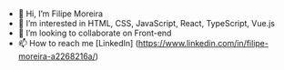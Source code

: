 ### 
-   👋 Hi, I’m Filipe Moreira 
- 👀 I’m interested in HTML, CSS, JavaScript, React, TypeScript, Vue.js
- 💞️ I’m looking to collaborate on Front-end
- 📫 How to reach me [LinkedIn] (https://www.linkedin.com/in/filipe-moreira-a2268216a/)  

